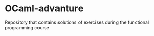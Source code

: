 # OCaml-advanture
Repository that contains solutions of exercises during the functional programming course
